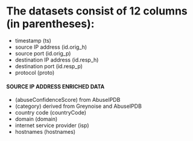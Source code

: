 # The datasets consist of 12 columns (in parentheses):

- timestamp (ts) 
- source IP address (id.orig_h)
- source port (id.orig_p)
- destination IP address (id.resp_h)
- destination port (id.resp_p)
- protocol (proto)
#### SOURCE IP ADDRESS ENRICHED DATA
- (abuseConfidenceScore) from AbuseIPDB 
- (category) derived from Greynoise and AbuseIPDB
- country code (countryCode)
- domain (domain)
- internet service provider (isp)
- hostnames (hostnames)
